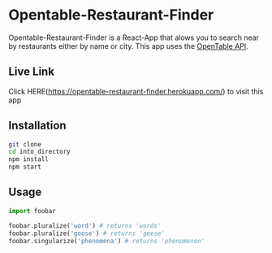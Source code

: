 # Opentable-Restaurant-Finder

Opentable-Restaurant-Finder is a React-App that alows you to search near by restaurants either by name or city. This app uses the [OpenTable API](http://opentable.herokuapp.com/).
## Live Link

Click HERE(https://opentable-restaurant-finder.herokuapp.com/) to visit this app

## Installation

```bash
git clone 
cd into_directory
npm install
npm start 
```

## Usage

```python
import foobar

foobar.pluralize('word') # returns 'words'
foobar.pluralize('goose') # returns 'geese'
foobar.singularize('phenomena') # returns 'phenomenon'
```


